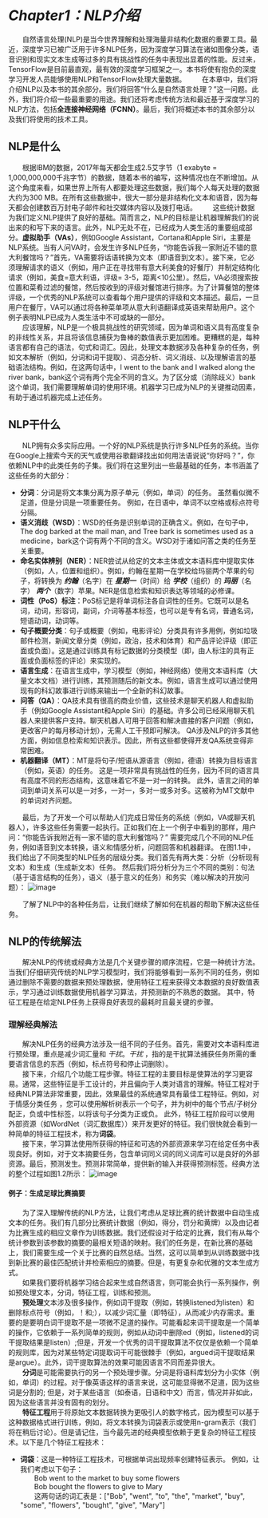 # _Chapter1：NLP介绍_
&emsp;&emsp;自然语言处理(NLP)是当今世界理解和处理海量非结构化数据的重要工具。最近，深度学习已被广泛用于许多NLP任务，因为深度学习算法在诸如图像分类，语音识别和现实文本生成等过多的具有挑战性的任务中表现出显着的性能。反过来，TensorFlow是目前最直观，最有效的深度学习框架之一。本书将使有抱负的深度学习开发人员能够使用NLP和TensorFlow处理大量数据。 
&emsp;&emsp;在本章中，我们将介绍NLP以及本书的其余部分。我们将回答“什么是自然语言处理？”这一问题。此外，我们将介绍一些最重要的用途。我们还将考虑传统方法和最近基于深度学习的NLP方法，包括**全连接神经网络（FCNN）**。最后，我们将概述本书的其余部分以及我们将使用的技术工具。
## NLP是什么
&emsp;&emsp;根据IBM的数据，2017年每天都会生成2.5艾字节（1 exabyte = 1,000,000,000千兆字节）的数据，随着本书的编写，这种情况也在不断增加。从这个角度来看，如果世界上所有人都要处理这些数据，我们每个人每天处理的数据大约为300 MB。在所有这些数据中，很大一部分是非结构化文本和语音，因为每天都会创建数百万封电子邮件和社交媒体内容以及拨打电话。
&emsp;&emsp;这些统计数据为我们定义NLP提供了良好的基础。简而言之，NLP的目标是让机器理解我们的说出来的和写下来的语言。此外，NLP无处不在，已经成为人类生活的重要组成部分。**虚拟助手（VAs）**，例如Google Assistant，Cortana和Apple Siri，主要是NLP系统。当有人问VA时，会发生许多NLP任务，“你能告诉我一家附近不错的意大利餐馆吗？”首先，VA需要将话语转换为文本（即语音到文本）。接下来，它必须理解请求的语义（例如，用户正在寻找带有意大利美食的好餐厅）并制定结构化请求（例如，美食=意大利语，评级= 3-5，距离<10公里）。然后，VA必须搜索按位置和菜肴过滤的餐馆，然后按收到的评级对餐馆进行排序。为了计算餐馆的整体评级，一个优秀的NLP系统可以查看每个用户提供的评级和文本描述。最后，一旦用户在餐厅，VA可以通过将各种菜单项从意大利语翻译成英语来帮助用户。这个例子表明NLP已成为人类生活中不可或缺的一部分。  
&emsp;&emsp;应该理解，NLP是一个极具挑战性的研究领域，因为单词和语义具有高度复杂的非线性关系，并且将该信息捕获为鲁棒的数值表示更加困难。更糟糕的是，每种语言都有自己的语法，句式和词汇。因此，处理文本数据涉及各种复杂的任务，例如文本解析（例如，分词和词干提取）、词态分析、词义消歧、以及理解语言的基础语法结构。例如，在这两句话中，I went to the bank and I walked along the river bank，bank这个词有两个完全不同的含义。为了区分或（消除歧义）bank这个单词，我们需要理解单词的使用环境。机器学习已成为NLP的关键推动因素，有助于通过机器完成上述任务。
## NLP干什么
&emsp;&emsp;NLP拥有众多实际应用。一个好的NLP系统是执行许多NLP任务的系统。当你在Google上搜索今天的天气或使用谷歌翻译找出如何用法语说说“你好吗？”，你依赖NLP中的此类任务的子集。我们将在这里列出一些最基础的任务，本书涵盖了这些任务的大部分：  
* **分词**：分词是将文本集分离为原子单元（例如，单词）的任务。 虽然看似微不足道，但是分词是一项重要任务。 例如，在日语中，单词不以空格或标点符号分隔。
* **语义消歧（WSD）**：WSD的任务是识别单词的正确含义。例如，在句子中，The dog barked at the mail man, and Tree bark is sometimes used as a medicine，bark这个词有两个不同的含义。WSD对于诸如问答之类的任务至关重要。
* **命名实体辨别（NER）**：NER尝试从给定的文本主体或文本语料库中提取实体（例如，人，位置和组织）。例如，约翰在星期一在学校给玛丽两个苹果的句子，将转换为 ***约翰***（名字）在 ***星期一***（时间）给 ***学校***（组织）的 ***玛丽***（名字） ***两个***（数字）苹果。NER是信息检索和知识表达等领域的必修课。
* **词性（PoS）标注**：PoS标记是将单词标注各自词性的任务。它既可以是名词，动词，形容词，副词，介词等基本标签，也可以是专有名词，普通名词，短语动词，动词等。
* **句子概要分类**：句子或概要（例如，电影评论）分类具有许多用例，例如垃圾邮件检测，新闻文章分类（例如，政治，技术和体育）和产品评论评级（即正面或负面）。这是通过训练具有标记数据的分类模型（即，由人标注的具有正面或负面标签的评论）来实现的。
* **语言生成**：在语言生成中，学习模型（例如，神经网络）使用文本语料库（大量文本文档）进行训练，其预测随后的新文本。例如，语言生成可以通过使用现有的科幻故事进行训练来输出一个全新的科幻故事。
* **问答（QA）**：QA技术具有很高的商业价值，这些技术是聊天机器人和虚拟助手（例如Google Assistant和Apple Siri）的基础。许多公司已经采用聊天机器人来提供客户支持。聊天机器人可用于回答和解决直接的客户问题（例如，更改客户的每月移动计划），无需人工干预即可解决。 QA涉及NLP的许多其他方面，例如信息检索和知识表示。因此，所有这些都使得开发QA系统变得非常困难。
* **机器翻译（MT）**：MT是将句子/短语从源语言（例如，德语）转换为目标语言（例如，英语）的任务。 这是一项非常具有挑战性的任务，因为不同的语言具有高度不同的形态结构，这意味着它不是一对一的转换。 此外，语言之间的单词到单词关系可以是一对多，一对一，多对一或多对多。这被称为MT文献中的单词对齐问题。  
  
&emsp;&emsp;最后，为了开发一个可以帮助人们完成日常任务的系统（例如，VA或聊天机器人），许多这些任务需要一起执行。正如我们在上一个例子中看到的那样，用户问：“你能告诉我附近有一家不错的意大利餐馆吗？” 需要完成几个不同的NLP任务，例如语音到文本转换，语义和情感分析，问题回答和机器翻译。 在图1.1中，我们给出了不同类型的NLP任务的层级分类。我们首先有两大类：分析（分析现有文本）和生成（生成新文本）任务。 然后我们将分析分为三个不同的类别：句法（基于语言结构的任务），语义（基于意义的任务）和务实（难以解决的开放问题）：
![image](https://github.com/jiaojunming/Natural-Language-Processing-with-TensorFlow-CN/blob/master/image/ch1_1.jpg)
  
&emsp;&emsp;了解了NLP中的各种任务后，让我们继续了解如何在机器的帮助下解决这些任务。  
## NLP的传统解法
&emsp;&emsp;解决NLP的传统或经典方法是几个关键步骤的顺序流程，它是一种统计方法。当我们仔细研究传统的NLP学习模型时，我们将能够看到一系列不同的任务，例如通过删除不需要的数据来预处理数据，使用特征工程来获得文本数据的良好数值表示，学习通过训练数据使用机器学习算法，并预测新的不熟悉的数据。 其中，特征工程是在给定NLP任务上获得良好表现的最耗时且最关键的步骤。
### 理解经典解法
&emsp;&emsp;解决NLP任务的经典方法涉及一组不同的子任务。首先，需要对文本语料库进行预处理，重点是减少词汇量和 _干扰_。_干扰_ ，指的是干扰算法捕获任务所需的重要语言信息的东西（例如，标点符号和停止词删除）。  
&emsp;&emsp;接下来，介绍几个功能工程步骤。特征工程的主要目标是使算法的学习更容易。通常，这些特征是手工设计的，并且偏向于人类对语言的理解。特征工程对于经典NLP算法非常重要，因此，效果最佳的系统通常具有最佳工程特征。例如，对于情感分类任务 ，您可以使用解析树表示一个句子，并为树中的每个节点/子树分配正，负或中性标签，以将该句子分类为正或负。 此外，特征工程阶段可以使用外部资源（如WordNet（词汇数据库））来开发更好的特征。我们很快就会看到一种简单的特征工程技术，称为**词袋**。  
&emsp;&emsp;接下来，学习算法使用所获得的特征和可选的外部资源来学习在给定任务中表现良好。例如，对于文本摘要任务，包含单词同义词的同义词库可以是良好的外部资源。最后，预测发生。预测非常简单，提供新的输入并获得预测标签。经典方法的整个过程如图1.2所示：
![image](https://github.com/jiaojunming/Natural-Language-Processing-with-TensorFlow-CN/blob/master/image/ch1_2.jpg)
#### 例子：生成足球比赛摘要
&emsp;&emsp;为了深入理解传统的NLP方法，让我们考虑从足球比赛的统计数据中自动生成文本的任务。我们有几部分比赛统计数据（例如，得分，罚分和黄牌）以及由记者为比赛生成的相应文章作为训练数据。我们还假设对于给定的比赛，我们有从每个统计参数到该参数的摘要的最相关短语的映射。我们的任务是，在新比赛的基础上，我们需要生成一个关于比赛的自然总结。当然，这可以简单到从训练数据中找到新比赛的最佳匹配统计并检索相应的摘要。但是，有更复杂和优雅的文本生成方式。  
&emsp;&emsp;如果我们要将机器学习结合起来生成自然语言，则可能会执行一系列操作，例如预处理文本，分词，特征工程，训练和预测。   
&emsp;&emsp;**预处理**文本涉及很多操作，例如词干提取（例如，转换listened为listen）和删除标点符号（例如，！和;），以减少词汇量（即特征），从而减少内存需求。重要的是要明白词干提取不是一项微不足道的操作。可能看起来词干提取是一个简单的操作，它依赖于一系列简单的规则，例如从动词中删除ed（例如，listened的词干提取结果是listen）;但是，开发一个优秀的词干提取算法不仅仅是依赖一个简单的规则库，因为对某些特定词提取词干可能很棘手（例如，argued词干提取结果是argue）。此外，词干提取算法的效果可能因语言不同而差异很大。  
&emsp;&emsp;**分词**是可能需要执行的另一个预处理步骤。分词是将语料库划分为小实体（例如，单词）的过程。对于像英语这样的语言来说，这可能显得微不足道，因为这些词是分割的; 但是，对于某些语言（如泰语，日语和中文）而言，情况并非如此，因为这些语言并没有固有的划分。  
&emsp;&emsp;**特征工程**用于将原始文本数据转换为更吸引人的数字格式，因为模型可以基于这种数据格式进行训练，例如，将文本转换为词袋表示或使用n-gram表示（我们将在稍后讨论）。但是请记住，当今最先进的经典模型依赖于更复杂的特征工程技术。以下是几个特征工程技术：  
* **词袋**：这是一种特征工程技术，可根据单词出现频率创建特征表示。 例如，让我们考虑以下句子：  
&emsp;&emsp;Bob went to the market to buy some flowers   
&emsp;&emsp;Bob bought the flowers to give to Mary   
&emsp;&emsp;这两句话的词汇表是：\["Bob", "went", "to", "the", "market", "buy", "some", "flowers", "bought", "give", "Mary"]
